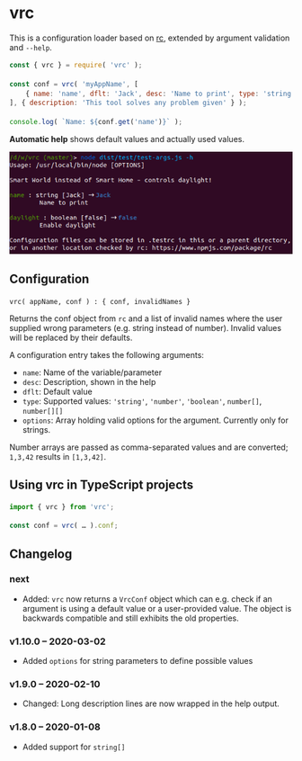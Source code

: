 # vrc

This is a configuration loader based on [rc](https://www.npmjs.com/package/rc),
extended by argument validation and `--help`.

```js
const { vrc } = require( 'vrc' );

const conf = vrc( 'myAppName', [
    { name: 'name', dflt: 'Jack', desc: 'Name to print', type: 'string' },
], { description: 'This tool solves any problem given' } );

console.log( `Name: ${conf.get('name')}` );
```

**Automatic help** shows default values and actually used values.

![Help demo](help-demo.png)


## Configuration

`vrc( appName, conf ) : { conf, invalidNames }`

Returns the conf object from `rc` and a list of invalid names where the user supplied wrong parameters
(e.g. string instead of number). Invalid values will be replaced by their defaults. 

A configuration entry takes the following arguments:

* `name`: Name of the variable/parameter
* `desc`: Description, shown in the help
* `dflt`: Default value
* `type`: Supported values: `'string'`, `'number'`, `'boolean'`, `number[]`, `number[][]`
* `options`: Array holding valid options for the argument. Currently only for strings.

Number arrays are passed as comma-separated values and are converted; `1,3,42` results in `[1,3,42]`.


## Using vrc in TypeScript projects

```typescript
import { vrc } from 'vrc';

const conf = vrc( … ).conf;
```


## Changelog

### next

* Added: `vrc` now returns a `VrcConf` object which can e.g. check
  if an argument is using a default value or a user-provided value.
  The object is backwards compatible and still exhibits the old properties.

### v1.10.0 – 2020-03-02

* Added `options` for string parameters to define possible values

### v1.9.0 – 2020-02-10

* Changed: Long description lines are now wrapped in the help output.

### v1.8.0 – 2020-01-08

* Added support for `string[]`

